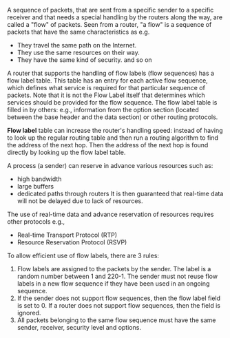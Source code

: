 A sequence of packets, that are sent from a specific sender to a specific receiver and that needs a special handling by the routers along the way, are called a "flow" of packets.
Seen from a router, "a flow" is a sequence of packets that have the same characteristics as e.g.
* They travel the same path on the Internet.
* They use the same resources on their way.
* They have the same kind of security. 
and so on

A router that supports the handling of flow labels (flow sequences) has a flow label table. 
This table has an entry for each active flow sequence, which defines what service is required for that particular sequence of packets. 
Note that it is not the Flow Label itself that determines which services should be provided for the flow sequence. 
The flow label table is filled in by others: e.g., information from the option section (located between the base header and the data section) or other routing protocols.  

**Flow label** table can increase the router's handling speed: instead of having to look up the regular routing table and then run a routing algorithm to find the address of the next hop. Then the address of the next hop is found directly by looking up the flow label table. 

A process (a sender) can reserve in advance various resources such as:
* high bandwidth
* large buffers
* dedicated paths through routers
It is then guaranteed that real-time data will not be delayed due to lack of resources.

The use of real-time data and advance reservation of resources requires other protocols e.g.,
* Real-time Transport Protocol (RTP)
* Resource Reservation Protocol (RSVP)

To allow efficient use of flow labels, there are 3 rules:
1. Flow labels are assigned to the packets by the sender. The label is a random number between 1 and 220-1.
The sender must not reuse flow labels in a new flow sequence if they have been used in an ongoing sequence.
2. If the sender does not support flow sequences, then the flow label field is set to 0.
If a router does not support flow sequences, then the field is ignored.
3. All packets belonging to the same flow sequence must have the same sender, receiver, security level and options.